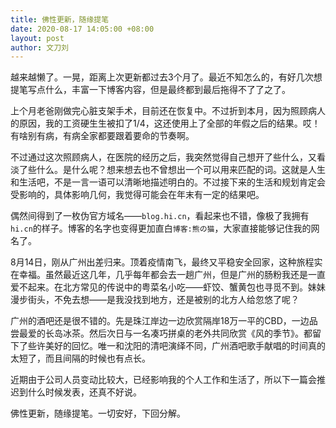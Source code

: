 ```yaml
---
title: 佛性更新，随缘提笔
date: 2020-08-17 14:05:00 +08:00
layout: post
author: 文刀刘
---
```


越来越懒了。一晃，距离上次更新都过去3个月了。最近不知怎么的，有好几次想提笔写点什么，丰富一下博客内容，但是最终都到最后拖得不了了之了。

上个月老爸刚做完心脏支架手术，目前还在恢复中。不过折到本月，因为照顾病人的原因，我的工资硬生生被扣了1/4，这还使用上了全部的年假之后的结果。哎！有啥别有病，有病全家都要跟着要命的节奏啊。

不过通过这次照顾病人，在医院的经历之后，我突然觉得自己想开了些什么，又看淡了些什么。是什么呢？想来想去也不曾想出一个可以用来匹配的词。这就是人生和生活吧，不是一言一语可以清晰地描述明白的。不过接下来的生活和规划肯定会受影响的，具体影响几何，我觉得可能会在年末有一定的结果吧。

偶然间得到了一枚伪官方域名——`blog.hi.cn`，看起来也不错，像极了我拥有`hi.cn`的样子。博客的名字也变得更加直白`博客:熊の猫`，大家直接能够记住我的网名了。

8月14日，刚从广州出差归来。顶着疫情南飞，最终又平稳安全回家，这种旅程实在幸福。虽然最近这几年，几乎每年都会去一趟广州，但是广州的肠粉我还是一直爱不起来。在北方常见的传说中的粤菜名小吃——虾饺、蟹黄包也寻觅不到。妹妹漫步街头，不免去想——是我没找到地方，还是被别的北方人给忽悠了呢？

广州的酒吧还是很不错的。先是珠江岸边一边欣赏隔岸18万一平的CBD，一边品尝最爱的长岛冰茶。然后次日与一名凑巧拼桌的老外共同欣赏《风的季节》。都留下了些许美好的回忆。唯一和沈阳的清吧演绎不同，广州酒吧歌手献唱的时间真的太短了，而且间隔的时候也有点长。

近期由于公司人员变动比较大，已经影响我的个人工作和生活了，所以下一篇会推迟到什么时候发表，还真不好说。

佛性更新，随缘提笔。一切安好，下回分解。